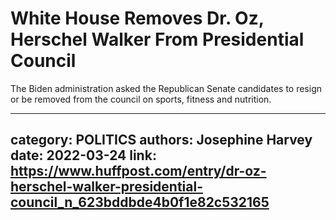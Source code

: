 # White House Removes Dr. Oz, Herschel Walker From Presidential Council

The Biden administration asked the Republican Senate candidates to resign or be removed from the council on sports, fitness and nutrition.

---
category: POLITICS
authors: Josephine Harvey
date: 2022-03-24
link: https://www.huffpost.com/entry/dr-oz-herschel-walker-presidential-council_n_623bddbde4b0f1e82c532165
---
